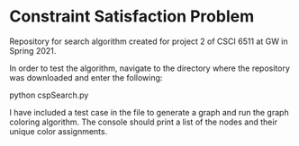 # Constraint Satisfaction Problem
Repository for search algorithm created for project 2 of CSCI 6511 at GW in Spring 2021.

In order to test the algorithm, navigate to the directory where the repository was downloaded and enter the following:

python cspSearch.py

I have included a test case in the file to generate a graph and run the graph coloring algorithm. The console should print a list of the nodes and their unique color assignments.
